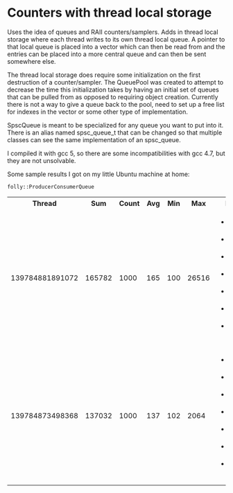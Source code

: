 # Counters with thread local storage

Uses the idea of queues and RAII counters/samplers. Adds in thread local storage where each thread writes to its own thread local queue. A pointer to that local queue is placed into a vector which can then be read from and the entries can be placed into a more central queue and can then be sent somewhere else.

The thread local storage does require some initialization on the first destruction of a counter/sampler. The QueuePool was created to attempt to decrease the time this initialization takes by having an initial set of queues that can be pulled from as opposed to requiring object creation. Currently there is not a way to give a queue back to the pool, need to set up a free list for indexes in the vector or some other type of implementation.

SpscQueue is meant to be specialized for any queue you want to put into it. There is an alias named spsc_queue_t that can be changed so that multiple classes can see the same implementation of an spsc_queue.

I compiled it with gcc 5, so there are some incompatibilities with gcc 4.7, but they are not unsolvable.

Some sample results I got on my little Ubuntu machine at home:

`folly::ProducerConsumerQueue`
<table><tbody>
<tr><th>Thread</th><th>Sum</th><th>Count</th><th>Avg</th><th>Min</th><th>Max</th><th>Percentiles</th><th>Outliers</th></tr>
<tr><td>139784881891072</td><td>165782</td><td>1000</td><td>165</td><td>100</td><td>26516</td><td><ul><li>80%ile - 116</li><li>90%ile - 118</li><li>99%ile - 4360</li><li>99.9%ile - 4360</li><li>99.99%ile - 4360</li><li>99.999%ile - 4360</li><li>99.9999%ile - 4360</li></ul></td><td><ul><li>1900</li><li>1906</li><li>1926</li><li>1932</li><li>1946</li><li>1978</li><li>1986</li><li>2076</li><li>3368</li><li>26516</li></ul></td></tr>
<tr><td>139784873498368</td><td>137032</td><td>1000</td><td>137</td><td>102</td><td>2064</td><td><ul><li>80%ile - 125</li><li>90%ile - 129</li><li>99%ile - 854</li><li>99.9%ile - 854</li><li>99.99%ile - 854</li><li>99.999%ile - 854</li><li>99.9999%ile - 854</li></ul></td><td><ul><li>154</li><li>218</li><li>622</li><li>1802</li><li>1848</li><li>1852</li><li>1858</li><li>1916</li><li>1940</li><li>2064</li></ul></td></tr>
</tbody></table>
